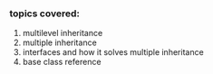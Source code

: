 ### topics covered:

1. multilevel inheritance
2. multiple inheritance
3. interfaces and how it solves multiple inheritance
4. base class reference